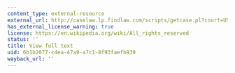```yaml
---
content_type: external-resource
external_url: http://caselaw.lp.findlaw.com/scripts/getcase.pl?court=US&vol=83&invol=130
has_external_license_warning: true
license: https://en.wikipedia.org/wiki/All_rights_reserved
status: ''
title: View full text
uid: 6b1b2077-c4ea-47a9-a7c1-8f93faefb939
wayback_url: ''
---
```


